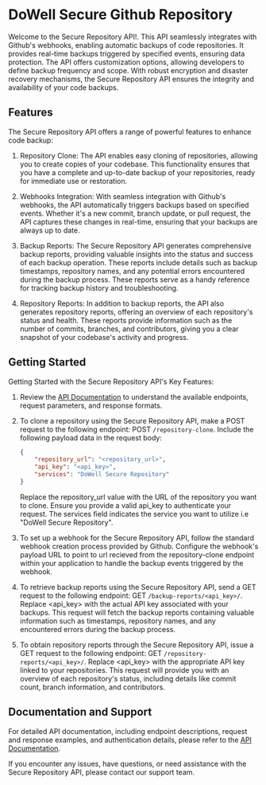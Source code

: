 # DoWell Secure Github Repository


Welcome to the Secure Repository API!. This API seamlessly integrates with Github's webhooks, enabling automatic backups of code repositories. It provides real-time backups triggered by specified events, ensuring data protection. The API offers customization options, allowing developers to define backup frequency and scope. With robust encryption and disaster recovery mechanisms, the Secure Repository API ensures the integrity and availability of your code backups.

## Features

The Secure Repository API offers a range of powerful features to enhance code backup:

1. Repository Clone: The API enables easy cloning of repositories, allowing you to create copies of your codebase. This functionality ensures that you have a complete and up-to-date backup of your repositories, ready for immediate use or restoration.

2. Webhooks Integration: With seamless integration with Github's webhooks, the API automatically triggers backups based on specified events. Whether it's a new commit, branch update, or pull request, the API captures these changes in real-time, ensuring that your backups are always up to date.

3. Backup Reports: The Secure Repository API generates comprehensive backup reports, providing valuable insights into the status and success of each backup operation. These reports include details such as backup timestamps, repository names, and any potential errors encountered during the backup process. These reports serve as a handy reference for tracking backup history and troubleshooting.

4. Repository Reports: In addition to backup reports, the API also generates repository reports, offering an overview of each repository's status and health. These reports provide information such as the number of commits, branches, and contributors, giving you a clear snapshot of your codebase's activity and progress.

## Getting Started

Getting Started with the Secure Repository API's Key Features:

1. Review the [API Documentation](https://documenter.getpostman.com/view/27523601/2s93zB6N48) to understand the available endpoints, request parameters, and response formats.

2. To clone a repository using the Secure Repository API, make a POST request to the following endpoint: POST ```/repository-clone```. 
Include the following payload data in the request body:
    ```json
    {
        "repository_url": "<repository_url>",
        "api_key": "<api_key>",
        "services": "DoWell Secure Repository"
    }
    ```
    Replace the repository_url value with the URL of the repository you want to clone. Ensure you provide a valid api_key to authenticate your request. The services field indicates the service you want to utilize i.e "DoWell Secure Repository".

3. To set up a webhook for the Secure Repository API, follow the standard webhook creation process provided by Github. Configure the webhook's payload URL to point to url recieved from the repository-clone endpoint within your application to handle the backup events triggered by the webhook.

4. To retrieve backup reports using the Secure Repository API, send a GET request to the following endpoint: GET ```/backup-reports/<api_key>/```.
Replace <api_key> with the actual API key associated with your backups. This request will fetch the backup reports containing valuable information such as timestamps, repository names, and any encountered errors during the backup process.

5. To obtain repository reports through the Secure Repository API, issue a GET request to the following endpoint: GET ```/repository-reports/<api_key>/```.
Replace <api_key> with the appropriate API key linked to your repositories. This request will provide you with an overview of each repository's status, including details like commit count, branch information, and contributors.

## Documentation and Support

For detailed API documentation, including endpoint descriptions, request and response examples, and authentication details, please refer to the [API Documentation](https://documenter.getpostman.com/view/27523601/2s93zB6N48).

If you encounter any issues, have questions, or need assistance with the Secure Repository API, please contact our support team.

